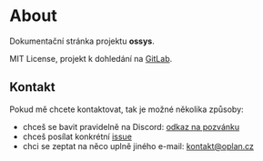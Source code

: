 # About

Dokumentační stránka projektu **ossys**. 

MIT License, projekt k dohledání na [GitLab](https://gitlab.com/jzejda/oplan).

## Kontakt

Pokud mě chcete kontaktovat, tak je možné několika způsoby:

- chceš se bavit pravidelně na Discord: [odkaz na pozvánku](https://discord.gg/JNuJaY)
- chceš posílat konkrétní [issue](https://gitlab.com/jzejda/oplan/issues)
- chci se zeptat na něco uplně jiného e-mail: kontakt@oplan.cz

